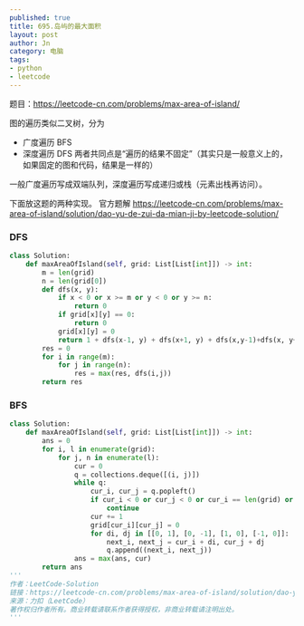 ```yaml
---
published: true
title: 695.岛屿的最大面积
layout: post
author: Jn
category: 电脑
tags: 
- python
- leetcode
---
```


题目：https://leetcode-cn.com/problems/max-area-of-island/

图的遍历类似二叉树，分为
* 广度遍历 BFS
* 深度遍历 DFS
两者共同点是<q>遍历的结果不固定</q>（其实只是一般意义上的，如果固定的图和代码，结果是一样的）

一般广度遍历写成双端队列，深度遍历写成递归或栈（元素出栈再访问）。

下面放这题的两种实现。
官方题解 https://leetcode-cn.com/problems/max-area-of-island/solution/dao-yu-de-zui-da-mian-ji-by-leetcode-solution/

### DFS
```python
class Solution:
    def maxAreaOfIsland(self, grid: List[List[int]]) -> int:
        m = len(grid)
        n = len(grid[0])
        def dfs(x, y):
            if x < 0 or x >= m or y < 0 or y >= n:
                return 0
            if grid[x][y] == 0:
                return 0
            grid[x][y] = 0
            return 1 + dfs(x-1, y) + dfs(x+1, y) + dfs(x,y-1)+dfs(x, y+1)
        res = 0
        for i in range(m):
            for j in range(n):
                res = max(res, dfs(i,j))
        return res
```

### BFS
```python
class Solution:
    def maxAreaOfIsland(self, grid: List[List[int]]) -> int:
        ans = 0
        for i, l in enumerate(grid):
            for j, n in enumerate(l):
                cur = 0
                q = collections.deque([(i, j)])
                while q:
                    cur_i, cur_j = q.popleft()
                    if cur_i < 0 or cur_j < 0 or cur_i == len(grid) or cur_j == len(grid[0]) or grid[cur_i][cur_j] != 1:
                        continue
                    cur += 1
                    grid[cur_i][cur_j] = 0
                    for di, dj in [[0, 1], [0, -1], [1, 0], [-1, 0]]:
                        next_i, next_j = cur_i + di, cur_j + dj
                        q.append((next_i, next_j))
                ans = max(ans, cur)
        return ans
'''
作者：LeetCode-Solution
链接：https://leetcode-cn.com/problems/max-area-of-island/solution/dao-yu-de-zui-da-mian-ji-by-leetcode-solution/
来源：力扣（LeetCode）
著作权归作者所有。商业转载请联系作者获得授权，非商业转载请注明出处。
'''
```
